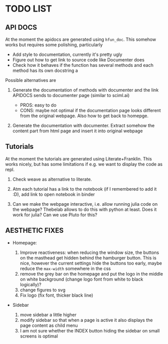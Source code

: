 # TODO LIST

## API DOCS

At the moment the apidocs are generated using `hfun_doc`. This somehow works but requires some polishing, particularly
 - Add style to documentation, currently it's pretty ugly
 - Figure out how to get link to source code like Documenter does
 - Check how it behaves if the function has several methods and each method has its own docstring a

Possible alternatives are

1. Generate the documentation of methods with documenter and the link APIDOCS sends to documenter page (similar to sciml.ai)
    - PROS: easy to do
    - CONS: maybe not optimal if the documentation page looks different from the original webpage. Also how to get back to homepge.

2. Generate the documentation with documenter. Extract somehow the content part from html page and insert it into original webpage

## Tutorials

At the moment the tutorials are generated using Literate+Franklin. This works nicely, but has some limitations if e.g. we want to display the code as repl. 

1. Check weave as alternative to literate.

2. Atm each tutorial has a link to the notebook (if I remembered to add it :D), add link to open notebook in binder

3. Can we make the webpage interactive, i.e. allow running julia code on the webpage? Thebelab allows to do this with python at least. Does it work for julia? Can we use Pluto for this?

## AESTHETIC FIXES

- Homepage:
    1. Improve reactiveness: when reducing the window size, the buttons on the masthead get hidden behind the hamburger button. This is nice, however the current settings hide the buttons too early, maybe reduce the `max-width` somewhere in the css
    3. remove the grey bar on the homepage and put the logo in the middle on white background (change logo font from white to black logically)?
    4. change figures to svg
    5. Fix logo (fix font, thicker black line)

- Sidebar
    1. move sidebar a little higher
    2. modify sidebar so that when a page is active it also displays the page content as child menu
    3. I am not sure whether the INDEX button hiding the sidebar on small screens is optimal
 
